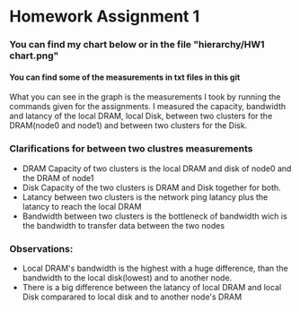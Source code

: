 # Homework Assignment 1

### You can find my chart below or in the file "hierarchy/HW1 chart.png"
#### You can find some of the measurements in txt files in this git

What you can see in the graph is the measurements I took by running the commands given for the assignments.
I measured the capacity, bandwidth and latancy of the local DRAM, local Disk, between two clusters for the DRAM(node0 and node1) and between two clusters for the Disk.

### Clarifications for between two clustres measurements
- DRAM Capacity of two clusters is the local DRAM and disk of node0 and the DRAM of node1
- Disk Capacity of the two clusters is DRAM and Disk together for both.
- Latancy between two clusters is the network ping latancy plus the latancy to reach the local DRAM
- Bandwidth between two clusters is the bottleneck of bandwidth wich is the bandwidth to transfer data between the two nodes

### Observations:
- Local DRAM's bandwidth is the highest with a huge difference, than the bandwidth to the local disk(lowest) and to another node.
- There is a big difference between the latancy of local DRAM and local Disk comparared to local disk and to another node's DRAM
